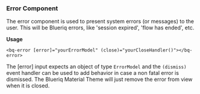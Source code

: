 ### Error Component

The error component is used to present system errors (or messages) to the user. This will be Blueriq
errors, like 'session expired', 'flow has ended', etc.

**Usage**

```
<bq-error [error]="yourErrorModel" (close)="yourCloseHandler()"></bq-error>
```

The [error] input expects an object of type `ErrorModel` and the `(dismiss)` event handler can be used 
to add behavior in case a non fatal error is dismissed. The Blueriq Material Theme will just remove the
error from view when it is closed.

